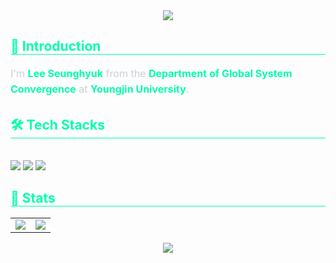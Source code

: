 <!-- 🟩 헤더 배너 -->
<div align="center">
  <img src="https://capsule-render.vercel.app/api?type=transparent&color=auto&height=240&text=SeungHyeok's%20GitHub&animation=blink&fontColor=00ffaa&fontSize=60" />
</div>

<!-- 🟩 Introduction -->
<div style="text-align: left;">
  <h2 style="border-bottom: 1px solid #00ffaa; color: #00ffaa;"> 📌 Introduction </h2>  
  <div style="font-size: 16px; line-height: 1.6; color: #c9d1d9;">
    I'm <strong style="color: #00ffaa;">Lee Seunghyuk</strong> from the  
    <strong style="color: #00ffaa;">Department of Global System Convergence</strong>  
    at <strong style="color: #00ffaa;">Youngjin University</strong>.
  </div>
</div>

<!-- 🟩 Tech Stacks -->
<div style="text-align: left;">
  <h2 style="border-bottom: 1px solid #00ffaa; color: #00ffaa;"> 🛠️ Tech Stacks </h2> <br> 
  <div style="text-align: left;">
    <img src="https://img.shields.io/badge/HTML5-E34F26?style=for-the-badge&logo=HTML5&logoColor=white">
    <img src="https://img.shields.io/badge/Python-3776AB?style=for-the-badge&logo=Python&logoColor=white">
    <img src="https://img.shields.io/badge/MySQL-4479A1?style=for-the-badge&logo=MySQL&logoColor=white">
  </div>
</div>

<!-- 🟩 Stats -->
<div style="text-align: left;"> 
  <h2 style="border-bottom: 1px solid #00ffaa; color: #00ffaa;"> 🏅 Stats </h2> 

  <!-- 2열: GitHub Stats + Top Languages -->
  <div align="center">
    <table>
      <tr>
        <td>
          <img src="https://github-readme-stats.vercel.app/api?username=HSeung03&show_icons=true&bg_color=0d1117&title_color=00ffbb&text_color=00ffaa&icon_color=66ffcc" />
        </td>
        <td>
          <img src="https://github-readme-stats.vercel.app/api/top-langs/?username=HSeung03&layout=compact&bg_color=0d1117&title_color=00ffbb&text_color=00ffaa&icon_color=66ffcc" />
        </td>
      </tr>
    </table>
  </div>

  <!-- 아래에 Streak Stats -->
  <div align="center">
    <img src="https://git-hub-streak-stats.vercel.app/?user=HSeung03&theme=default&background=0D1117&ring=00ffaa&fire=00ffaa&currStreakNum=00ffaa&sideNums=00ffaa&currStreakLabel=00ffaa&sideLabels=00ffaa&dates=00ffaa" />
  </div>
</div>

